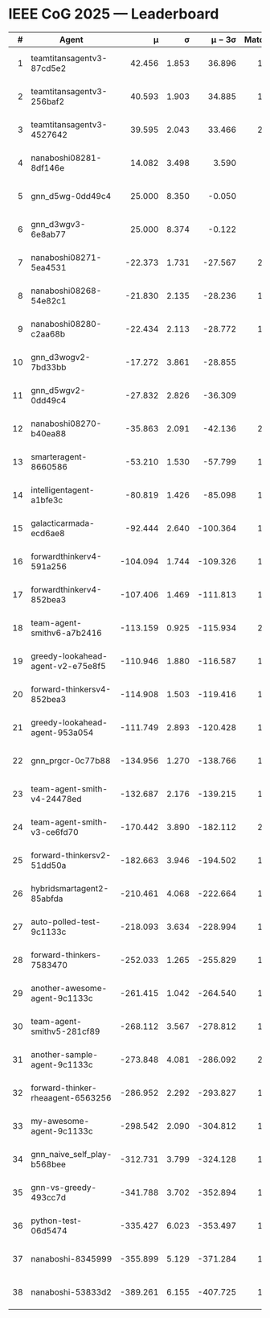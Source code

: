 # IEEE CoG 2025 — Leaderboard

| # | Agent | μ | σ | μ − 3σ | Matches | Updated |
|---:|---|---:|---:|---:|---:|---|
| 1 | teamtitansagentv3-87cd5e2 | 42.456 | 1.853 | 36.896 | 1920 | 2025-08-29 02:00 |
| 2 | teamtitansagentv3-256baf2 | 40.593 | 1.903 | 34.885 | 1980 | 2025-08-29 02:00 |
| 3 | teamtitansagentv3-4527642 | 39.595 | 2.043 | 33.466 | 2000 | 2025-08-29 02:00 |
| 4 | nanaboshi08281-8df146e | 14.082 | 3.498 | 3.590 | 50 | 2025-08-29 02:00 |
| 5 | gnn_d5wg-0dd49c4 | 25.000 | 8.350 | -0.050 | 40 | 2025-08-29 02:00 |
| 6 | gnn_d3wgv3-6e8ab77 | 25.000 | 8.374 | -0.122 | 98 | 2025-08-29 02:00 |
| 7 | nanaboshi08271-5ea4531 | -22.373 | 1.731 | -27.567 | 2300 | 2025-08-29 02:00 |
| 8 | nanaboshi08268-54e82c1 | -21.830 | 2.135 | -28.236 | 1760 | 2025-08-29 02:00 |
| 9 | nanaboshi08280-c2aa68b | -22.434 | 2.113 | -28.772 | 1780 | 2025-08-29 02:00 |
| 10 | gnn_d3wogv2-7bd33bb | -17.272 | 3.861 | -28.855 | 88 | 2025-08-29 02:00 |
| 11 | gnn_d5wgv2-0dd49c4 | -27.832 | 2.826 | -36.309 | 100 | 2025-08-29 02:00 |
| 12 | nanaboshi08270-b40ea88 | -35.863 | 2.091 | -42.136 | 2000 | 2025-08-29 02:00 |
| 13 | smarteragent-8660586 | -53.210 | 1.530 | -57.799 | 1630 | 2025-08-29 02:00 |
| 14 | intelligentagent-a1bfe3c | -80.819 | 1.426 | -85.098 | 1733 | 2025-08-29 02:00 |
| 15 | galacticarmada-ecd6ae8 | -92.444 | 2.640 | -100.364 | 1880 | 2025-08-29 02:00 |
| 16 | forwardthinkerv4-591a256 | -104.094 | 1.744 | -109.326 | 1719 | 2025-08-29 02:00 |
| 17 | forwardthinkerv4-852bea3 | -107.406 | 1.469 | -111.813 | 1624 | 2025-08-29 02:00 |
| 18 | team-agent-smithv6-a7b2416 | -113.159 | 0.925 | -115.934 | 2000 | 2025-08-29 02:00 |
| 19 | greedy-lookahead-agent-v2-e75e8f5 | -110.946 | 1.880 | -116.587 | 1970 | 2025-08-29 02:00 |
| 20 | forward-thinkersv4-852bea3 | -114.908 | 1.503 | -119.416 | 1559 | 2025-08-29 02:00 |
| 21 | greedy-lookahead-agent-953a054 | -111.749 | 2.893 | -120.428 | 1858 | 2025-08-29 02:00 |
| 22 | gnn_prgcr-0c77b88 | -134.956 | 1.270 | -138.766 | 1910 | 2025-08-29 02:00 |
| 23 | team-agent-smith-v4-24478ed | -132.687 | 2.176 | -139.215 | 1958 | 2025-08-29 02:00 |
| 24 | team-agent-smith-v3-ce6fd70 | -170.442 | 3.890 | -182.112 | 2338 | 2025-08-29 02:00 |
| 25 | forward-thinkersv2-51dd50a | -182.663 | 3.946 | -194.502 | 1850 | 2025-08-29 02:00 |
| 26 | hybridsmartagent2-85abfda | -210.461 | 4.068 | -222.664 | 1781 | 2025-08-29 02:00 |
| 27 | auto-polled-test-9c1133c | -218.093 | 3.634 | -228.994 | 1940 | 2025-08-29 02:00 |
| 28 | forward-thinkers-7583470 | -252.033 | 1.265 | -255.829 | 1840 | 2025-08-29 02:00 |
| 29 | another-awesome-agent-9c1133c | -261.415 | 1.042 | -264.540 | 1800 | 2025-08-29 02:00 |
| 30 | team-agent-smithv5-281cf89 | -268.112 | 3.567 | -278.812 | 1920 | 2025-08-29 02:00 |
| 31 | another-sample-agent-9c1133c | -273.848 | 4.081 | -286.092 | 2120 | 2025-08-29 02:00 |
| 32 | forward-thinker-rheaagent-6563256 | -286.952 | 2.292 | -293.827 | 1870 | 2025-08-29 02:00 |
| 33 | my-awesome-agent-9c1133c | -298.542 | 2.090 | -304.812 | 1900 | 2025-08-29 02:00 |
| 34 | gnn_naive_self_play-b568bee | -312.731 | 3.799 | -324.128 | 1640 | 2025-08-29 02:00 |
| 35 | gnn-vs-greedy-493cc7d | -341.788 | 3.702 | -352.894 | 1420 | 2025-08-29 02:00 |
| 36 | python-test-06d5474 | -335.427 | 6.023 | -353.497 | 1870 | 2025-08-29 02:00 |
| 37 | nanaboshi-8345999 | -355.899 | 5.129 | -371.284 | 1560 | 2025-08-29 02:00 |
| 38 | nanaboshi-53833d2 | -389.261 | 6.155 | -407.725 | 1600 | 2025-08-29 02:00 |
